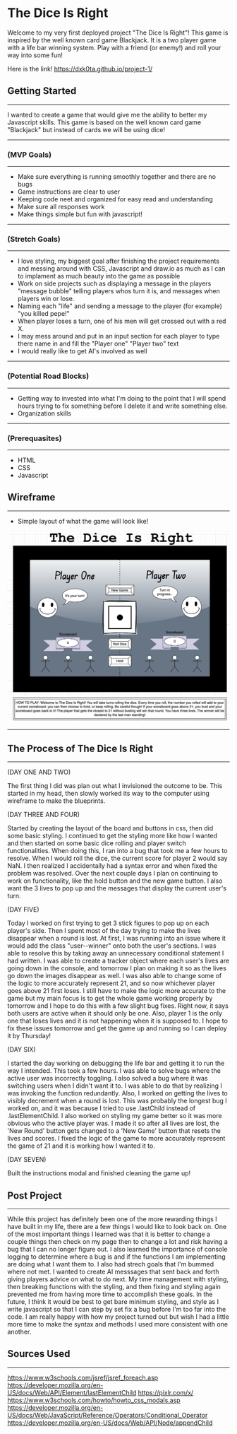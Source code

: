 # The Dice Is Right
 Welcome to my very first deployed project "The Dice Is Right"! This game is inspired by the well known card game Blackjack. It is a two player game with a life bar winning system. Play with a friend (or enemy!) and roll your way into some fun! 

Here is the link! https://dxk0ta.github.io/project-1/

## Getting Started
---
I wanted to create a game that would give me the ability to better my Javascript skills. This game is based on the well known card game "Blackjack" but instead of cards we will be using dice! 

---

### (MVP Goals)
---
* Make sure everything is running smoothly together and there are no bugs
* Game instructions are clear to user
* Keeping code neet and organized for easy read and understanding
* Make sure all responses work
* Make things simple but fun with javascript!

---

### (Stretch Goals)
---
* I love styling, my biggest goal after finishing the project requirements and messing around with CSS, Javascript and draw.io as much as I can to implament as much beauty into the game as possible
* Work on side projects such as displaying a message in the players "message bubble" telling players whos turn it is, and messages when players win or lose.
* Naming each "life" and sending a message to the player (for example) "you killed pepe!"
* When player loses a turn, one of his men will get crossed out with a red X.
* I may mess around and put in an input section for each player to type there name in and fill the "Player one" "Player two" text
* I would really like to get AI's involved as well

---

### (Potential Road Blocks)
---
* Getting way to invested into what I'm doing to the point that I will spend hours trying to fix something before I delete it and write something else.
* Organization skills

---

### (Prerequasites)
---
* HTML
* CSS
* Javascript


## Wireframe
---
* Simple layout of what the game will look like!

![wireframe](./prototype.img.png)

---

## The Process of The Dice Is Right
---
(DAY ONE AND TWO)

The first thing I did was plan out what I invisioned the outcome to be. This started in my head, then slowly worked its way to the computer using wireframe to make the blueprints.

(DAY THREE AND FOUR)

Started by creating the layout of the board and buttons in css, then did some basic styling. I continued to get the styling more like how I wanted and then started on some basic dice rolling and player switch functionalities. When doing this, I ran into a bug that took me a few hours to resolve. When I would roll the dice, the current score for player 2 would say NaN. I then realized I accidentally had a syntax error and when fixed the problem was resolved. Over the next couple days I plan on continuing to work on functionality, like the hold button and the new game button. I also want the 3 lives to pop up and the messages that display the current user's turn.

(DAY FIVE)

Today I worked on first trying to get 3 stick figures to pop up on each player's side. Then I spent most of the day trying to make the lives disappear when a round is lost. At first, I was running into an issue where it would add the class "user--winner" onto both the user's sections. I was able to resolve this by taking away an unnecessary conditional statement I had written. I was able to create a tracker object where each user's lives are going down in the console, and tomorrow I plan on making it so as the lives go down the images disappear as well. I was also able to change some of the logic to more accurately represent 21, and so now whichever player goes above 21 first loses. I still have to make the logic more accurate to the game but my main focus is to get the whole game working properly by tomorrow and I hope to do this with a few slight bug fixes. Right now, it says both users are active when it should only be one. Also, player 1 is the only one that loses lives and it is not happening when it is supposed to. I hope to fix these issues tomorrow and get the game up and running so I can deploy it by Thursday!

(DAY SIX)

I started the day working on debugging the life bar and getting it to run the way I intended. This took a few hours. I was able to solve bugs where the active user was incorrectly toggling. I also solved a bug where it was switching users when I didn't want it to. I was able to do that by realizing I was invoking the function redundantly. Also, I worked on getting the lives to visibly decrement when a round is lost. This was probably the longest bug I worked on, and it was because I tried to use .lastChild instead of .lastElementChild. I also worked on styling my game better so it was more obvious who the active player was. I made it so after all lives are lost, the 'New Round' button gets changed to a 'New Game' button that resets the lives and scores. I fixed the logic of the game to more accurately represent the game of 21 and it is working how I wanted it to. 

(DAY SEVEN)

Built the instructions modal and finished cleaning the game up!

## Post Project
---
While this project has definitely been one of the more rewarding things I have built in my life, there are a few things I would like to look back on. One of the most important things I learned was that it is better to change a couple things then check on my page then to change a lot and risk having a bug that I can no longer figure out. I also learned the importance of console logging to determine where a bug is and if the functions I am implementing are doing what I want them to. I also had strech goals that I'm bummed where not met. I wanted to create AI messsages that sent back and forth giving players advice on what to do next. My time management with styling, then breaking functions with the styling, and then fixing and styling again prevented me from having more time to accomplish these goals. In the future, I think it would be best to get bare minimum styling, and style as I write javascript so that I can step by set fix a bug before I'm too far into the code. I am really happy with how my project turned out but wish I had a little more time to make the syntax and methods I used more consistent with one another. 

## Sources Used
---
https://www.w3schools.com/jsref/jsref_foreach.asp
https://developer.mozilla.org/en-US/docs/Web/API/Element/lastElementChild
https://pixlr.com/x/
https://www.w3schools.com/howto/howto_css_modals.asp
https://developer.mozilla.org/en-US/docs/Web/JavaScript/Reference/Operators/Conditional_Operator
https://developer.mozilla.org/en-US/docs/Web/API/Node/appendChild